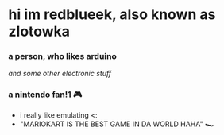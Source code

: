 # hi im redblueek, also known as zlotowka

### a person, who likes arduino
*and some other electronic stuff*

 ### a nintendo fan!1 🎮
  - i really like emulating <:
  - "MARIOKART IS THE BEST GAME IN DA WORLD HAHA" 🏎️
